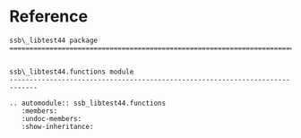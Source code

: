 # Reference

<!--
The content of the {eval-rst} block below is generated by the command:
poetry run sphinx-apidoc -T -f -t ./docs/templates -o ./docs ./src
from the root directory.

You need to rerun the command when python files are added, deleted or renamed.
Copy the content from the generated
ssb_libtest44.rst file to the {eval-rst} block below and
delete the .rst file afterwards.
-->

```{eval-rst}
ssb\_libtest44 package
=============================================================================


ssb\_libtest44.functions module
-----------------------------------------------------------------------------

.. automodule:: ssb_libtest44.functions
   :members:
   :undoc-members:
   :show-inheritance:
```
